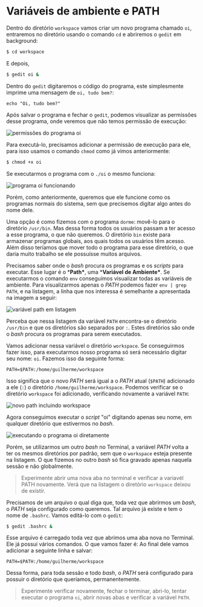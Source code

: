 # Variáveis de ambiente e PATH

Dentro do diretório `workspace` vamos criar um novo programa chamado `oi`, entraremos no diretório usando o comando `cd` e abriremos o `gedit` em background:

```bash
$ cd workspace
```

E depois,

```bash
$ gedit oi &
```

Dentro do `gedit` digitaremos o código do programa, este simplesmente imprime uma mensagem de `oi, tudo bem?`:

```
echo "Oi, tudo bem?"
```

Após salvar o programa e fechar o `gedit`, podemos visualizar as permissões desse programa, onde veremos que não temos permissão de execução:

![permissões do programa oi](https://s3.amazonaws.com/caelum-online-public/linux2/a8v1-permissoes-oi.png)

Para executá-lo, precisamos adicionar a permissão de execução para ele, para isso usamos o comando `chmod` como já vimos anteriormente:

```bash
$ chmod +x oi
```

Se executarmos o programa com o `./oi` o mesmo funciona:

![programa oi funcionando](https://s3.amazonaws.com/caelum-online-public/linux2/a8v1-executando-oi.png)

Porém, como anteriormente, queremos que ele funcione como os  programas normais do sistema, sem que precisemos digitar algo antes do  nome dele.

Uma opção é como fizemos com o programa `dorme`: movê-lo para o diretório `/usr/bin`. Mas dessa forma todos os usuários passam a ter acesso a esse programa, o que não queremos. O diretório `bin` existe para armazenar programas globais, aos quais todos os usuários  têm acesso. Além disso teríamos que mover todo o programa para esse  diretório, o que daria muito trabalho se ele possuísse muitos arquivos.

Precisamos saber onde o *bash* procura os programas e os *scripts* para executar. Esse lugar é o ***Path\***, uma ***Variável de Ambiente\***. Se executarmos o comando `env` conseguimos visualizar todas as variáveis de ambiente. Para visualizarmos apenas o *PATH* podemos fazer `env | grep PATH`, e na listagem, a linha que nos interessa é semelhante a apresentada na imagem a seguir:

![variável path em listagem](https://s3.amazonaws.com/caelum-online-public/linux2/a8v1-path.png)

Perceba que nessa listagem da variável `PATH` encontra-se o diretório `/usr/bin` e que os diretórios são separados por `:`. Estes diretórios são onde o *bash* procura os programas para serem executados.

Vamos adicionar nessa variável o diretório `workspace`. Se conseguirmos fazer isso, para executarmos nosso programa só será necessário digitar seu nome: `oi`. Fazemos isso da seguinte forma:

```
PATH=$PATH:/home/guilherme/workspace
```

Isso significa que o novo *PATH* será igual a o *PATH* atual (`$PATH`) adicionado a ele (`:`) o diretório `/home/guilherme/workspace`. Podemos verificar se o diretório `workspace` foi adicionado, verificando novamente a variável `PATH`:

![novo path incluindo workspace](https://s3.amazonaws.com/caelum-online-public/linux2/a8v1-path-novo.png)

Agora conseguimos executar o *script* "oi" digitando apenas seu nome, em qualquer diretório que estivermos no *bash*.

![executando o programa oi diretamente](https://s3.amazonaws.com/caelum-online-public/linux2/a8v1-executando-oi-direto.png)

Porém, se utilizarmos um outro *bash* no Terminal, a variável *PATH* volta a ter os mesmos diretórios por padrão, sem que o `workspace` esteja presente na listagem. O que fizemos no outro *bash* só fica gravado apenas naquela sessão e não globalmente.

> Experimente abrir uma nova aba no terminal e verificar a variavél PATH novamente. Verá que na listagem o diretório `workspace` deixou de existir.

Precisamos de um arquivo o qual diga que, toda vez que abrirmos um *bash*, o *PATH* seja configurado como queremos. Tal arquivo já existe e tem o nome de `.bashrc`. Vamos editá-lo com o `gedit`:

```bash
$ gedit .bashrc &
```

Esse arquivo é carregado toda vez que abrimos uma aba nova no Terminal. Ele  já possui vários comandos. O que vamos fazer é: Ao final dele vamos  adicionar a seguinte linha e salvar:

```
PATH=$PATH:/home/guilherme/workspace
```

Dessa forma, para toda sessão e todo *bash*, o *PATH* será configurado para possuir o diretório que queríamos, permanentemente.

> Experimente verificar novamente, fechar o terminar, abri-lo, tentar executar o programa `oi`, abrir novas abas e verificar a variável `PATH`.